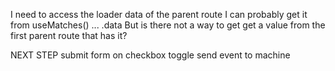I need to access the loader data of the parent route
I can probably get it from useMatches() ... .data
But is there not a way to get get a value from the first parent route that has it?


NEXT STEP
submit form on checkbox toggle
send event to machine